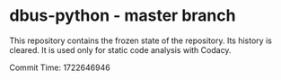 # dbus-python - master branch

This repository contains the frozen state of the repository.
Its history is cleared. It is used only for static code
analysis with Codacy.

Commit Time: 1722646946